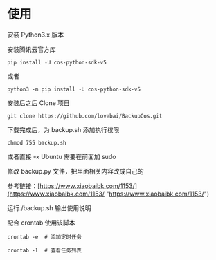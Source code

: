 # 使用

安装 Python3.x 版本

安装腾讯云官方库

```
pip install -U cos-python-sdk-v5
```

或者

```
python3 -m pip install -U cos-python-sdk-v5
```

安装后之后 Clone 项目

```
git clone https://github.com/lovebai/BackupCos.git
```

下载完成后，为 backup.sh 添加执行权限

```
chmod 755 backup.sh
```

或者直接 `+x` Ubuntu 需要在前面加 sudo

修改 backup.py 文件，把里面相关内容改成自己的

参考链接：[https://www.xiaobaibk.com/1153/](https://www.xiaobaibk.com/1153/ "https://www.xiaobaibk.com/1153/")

运行./backup.sh 输出使用说明

配合 crontab 使用该脚本

```
crontab -e  # 添加定时任务
```

```
crontab -l  # 查看任务列表
```

